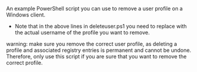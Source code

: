 An example PowerShell script you can use to remove a user profile on a Windows client.

- Note that in the above lines in deleteuser.ps1 you need to replace <username> with the actual username of the profile you want to remove.

warning: 
make sure you remove the correct user profile, as deleting a profile and associated registry entries is permanent and cannot be undone. Therefore, only use this script if you are sure that you want to remove the correct profile.

